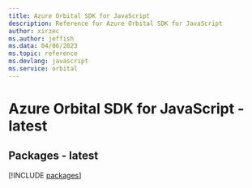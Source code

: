 ```yaml
---
title: Azure Orbital SDK for JavaScript
description: Reference for Azure Orbital SDK for JavaScript
author: xirzec
ms.author: jeffish
ms.data: 04/06/2023
ms.topic: reference
ms.devlang: javascript
ms.service: orbital
---
```

# Azure Orbital SDK for JavaScript - latest
## Packages - latest
[!INCLUDE [packages](orbital-index.md)]